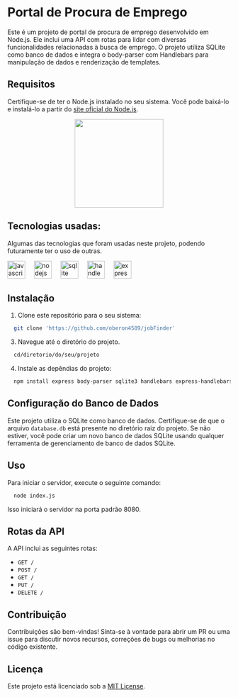 # Portal de Procura de Emprego

Este é um projeto de portal de procura de emprego desenvolvido em Node.js. Ele inclui uma API com rotas para lidar com diversas funcionalidades relacionadas à busca de emprego. O projeto utiliza SQLite como banco de dados e integra o body-parser com Handlebars para manipulação de dados e renderização de templates.

## Requisitos

Certifique-se de ter o Node.js instalado no seu sistema. Você pode baixá-lo e instalá-lo a partir do [site oficial do Node.js](https://nodejs.org/).

<div align="center">
  <img height="200" src="https://cdn.jsdelivr.net/gh/devicons/devicon@latest/icons/nodejs/nodejs-plain-wordmark.svg"  />
</div>

## Tecnologias usadas:

<p>Algumas das tecnologias que foram usadas neste projeto, podendo futuramente ter o uso de outras.</p>

<div align="left">
  <img src="https://cdn.jsdelivr.net/gh/devicons/devicon/icons/javascript/javascript-original.svg" height="40" alt="javascript logo"  />
  <img width="12" />
  <img src="https://cdn.jsdelivr.net/gh/devicons/devicon/icons/nodejs/nodejs-original.svg" height="40" alt="nodejs logo"  />
  <img width="12" />
  <img src="https://cdn.jsdelivr.net/gh/devicons/devicon/icons/sqlite/sqlite-original.svg" height="40" alt="sqlite logo"  />
  <img width="12" />
  <img src="https://cdn.jsdelivr.net/gh/devicons/devicon/icons/handlebars/handlebars-original.svg" height="40" alt="handlebars logo"  />
  <img width="12" />
  <img src="https://cdn.jsdelivr.net/gh/devicons/devicon/icons/express/express-original.svg" height="40" alt="express logo"  />
</div>

###

###

## Instalação

1. Clone este repositório para o seu sistema:

```bash
  git clone 'https://github.com/oberon4589/jobFinder'
```

3. Navegue até o diretório do projeto.

```bash
  cd/diretorio/do/seu/projeto
```

4. Instale as depêndias do projeto:

```bash
  npm install express body-parser sqlite3 handlebars express-handlebars sequelize
```

## Configuração do Banco de Dados

Este projeto utiliza o SQLite como banco de dados. Certifique-se de que o arquivo `database.db` está presente no diretório raiz do projeto. Se não estiver, você pode criar um novo banco de dados SQLite usando qualquer ferramenta de gerenciamento de banco de dados SQLite.

## Uso

Para iniciar o servidor, execute o seguinte comando:

```bash
  node index.js
```

Isso iniciará o servidor na porta padrão 8080.

## Rotas da API

A API inclui as seguintes rotas:

- `GET /`
- `POST /`
- `GET /`
- `PUT /`
- `DELETE /`

## Contribuição

Contribuições são bem-vindas! Sinta-se à vontade para abrir um PR ou uma issue para discutir novos recursos, correções de bugs ou melhorias no código existente.

## Licença

Este projeto está licenciado sob a [MIT License](LICENSE).

